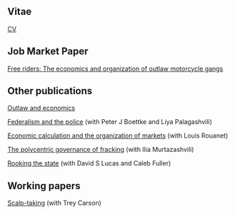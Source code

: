 ## Vitae

[CV](https://github.com/eepiano/eepiano.github.io/blob/master/Piano_Ennio_CV.pdf?raw=true)

## Job Market Paper

[Free riders: The economics and organization of outlaw motorcycle gangs](https://github.com/eepiano/eepiano.github.io/blob/master/Free%20riders.pdf)

## Other publications

[Outlaw and economics](https://github.com/eepiano/eepiano.github.io/blob/master/Outlaw%20and%20economics%20copy.pdf?raw=true)

[Federalism and the police](https://github.com/eepiano/eepiano.github.io/blob/master/PeterJBoettkeLiyaPalagash.pdf?raw=true)  (with Peter J Boettke and Liya Palagashvili)

[Economic calculation and the organization of markets](https://github.com/eepiano/eepiano.github.io/blob/master/Piano-Rouanet2018_Article_EconomicCalculationAndTheOrgan.pdf?raw=true) (with Louis Rouanet)

[The polycentric governance of fracking](https://github.com/eepiano/eepiano.github.io/blob/master/Polycentric%20governance%20of%20fracking.pdf?raw=true) (with Ilia Murtazashvili)

[Rooking the state](https://github.com/eepiano/eepiano.github.io/blob/master/Polycentric%20governance%20of%20fracking.pdf?raw=true) (with David S Lucas and Caleb Fuller)

## Working papers

[Scalp-taking](https://github.com/eepiano/eepiano.github.io/blob/master/Revised_Manuscript.edited.pdf?raw=true) (with Trey Carson)
